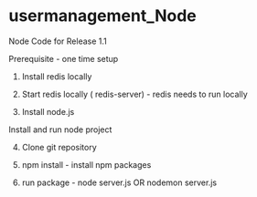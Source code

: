 # usermanagement_Node

Node Code for Release 1.1

Prerequisite - one time setup

1) Install redis locally

2) Start redis locally ( redis-server) - redis needs to run locally

3) Install node.js

Install and run node project


4) Clone git repository

5) npm install - install npm packages

6) run package - node server.js OR nodemon server.js